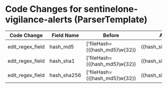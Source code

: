 # Code Changes for sentinelone-vigilance-alerts (ParserTemplate)

| Code Change | Field Name | Before | After |
|-------------|------------|--------|-------|
| edit_regex_field | hash_md5 | ['fileHash=(({hash_md5}\w{32})|({hash_sha1}\w{40})|({hash_sha256}\w{64}))\s\w+='] | ['fileHash=(({hash_sha256}\w{64})|({hash_sha1}\w{40})|({hash_md5}\w{32}))\s\w+='] |
| edit_regex_field | hash_sha1 | ['fileHash=(({hash_md5}\w{32})|({hash_sha1}\w{40})|({hash_sha256}\w{64}))\s\w+='] | ['fileHash=(({hash_sha256}\w{64})|({hash_sha1}\w{40})|({hash_md5}\w{32}))\s\w+='] |
| edit_regex_field | hash_sha256 | ['fileHash=(({hash_md5}\w{32})|({hash_sha1}\w{40})|({hash_sha256}\w{64}))\s\w+='] | ['fileHash=(({hash_sha256}\w{64})|({hash_sha1}\w{40})|({hash_md5}\w{32}))\s\w+='] |